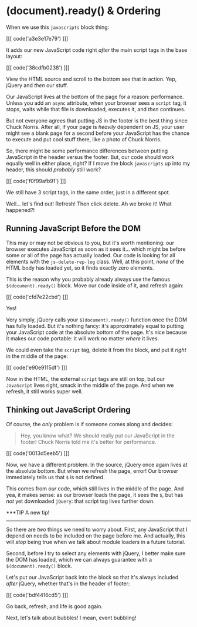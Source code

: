 # (document).ready() & Ordering

When we use this `javascripts` block thing:

[[[ code('a3e3e17e79') ]]]

It adds our new JavaScript code right *after* the main script tags in the base layout:

[[[ code('38cdfb0238') ]]]

View the HTML source and scroll to the bottom see that in action. Yep, jQuery and *then*
our stuff.

Our JavaScript lives at the bottom of the page for a reason: performance. Unless you
add an `async` attribute, when your browser sees a `script` tag, it stops, waits
while that file is downloaded, executes it, and *then* continues.

But not everyone agrees that putting JS in the footer is the best thing since Chuck
Norris. After all, if your page is *heavily* dependent on JS, your user might see
a blank page for a second before your JavaScript has the chance to execute and put
cool stuff there, like a photo of Chuck Norris.

So, there might be some performance differences between putting JavaScript in the
header versus the footer. But, our code should work equally well in either place, right?
If I move the block `javascripts` up into my header, this should *probably* still
work?

[[[ code('f0f99afb91') ]]]

We still have 3 script tags, in the same order, just in a different spot.

Well... let's find out! Refresh! Then click delete. Ah we broke it! What happened?!

## Running JavaScript Before the DOM

This may or may not be obvious to you, but it's worth mentioning: our browser executes
JavaScript as soon as it sees it... which might be before some or all of the page has
actually loaded. Our code is looking for all elements with the `js-delete-rep-log`
class. Well, at this point, *none* of the HTML body has loaded yet, so it finds
exactly zero elements.

This is the reason why you probably already always use the famous `$(document).ready()`
block. Move our code inside of it, and refresh again:

[[[ code('cfd7e22cbd') ]]]

Yes!

Very simply, jQuery calls your `$(document).ready()` function once the DOM has fully
loaded. But it's nothing fancy: it's approximately equal to putting your JavaScript
code at the absolute bottom of the page. It's nice because it makes our code portable:
it will work no matter *where* it lives.

We could even take the `script` tag, delete it from the block, and put it *right*
in the middle of the page:

[[[ code('e90e9115df') ]]]

Now in the HTML, the external `script` tags are still on top, but our `JavaScript`
lives right, smack in the middle of the page. And when we refresh, it still works
super well.

## Thinking out JavaScript Ordering

Of course, the *only* problem is if someone comes along and decides:

> Hey, you know what? We should really put our JavaScript in the footer! Chuck
> Norris told me it's better for performance.

[[[ code('0013d5eeb5') ]]]

Now, we have a different problem. In the source, jQuery once again lives at the
absolute bottom. But when we refresh the page, error! Our browser immediately tells
us that `$` is not defined.

This comes from *our* code, which still lives in the middle of the page. And yea,
it makes sense: as our browser loads the page, it sees the `$`, but has *not* yet
downloaded `jQuery`: that script tag lives further down.

***TIP
A new tip!
***

So there are *two* things we need to worry about. First, any JavaScript that I depend
on needs to be included on the page before me. And actually, this will *stop* being
true when we talk about module loaders in a future tutorial.

Second, before I try to select any elements with jQuery, I better make sure the DOM
has loaded, which we can always guarantee with a `$(document).ready()` block.

Let's put our JavaScript back into the block so that it's always included *after*
jQuery, whether that's in the header of footer:

[[[ code('bdf4416cd5') ]]]

Go back, refresh, and life is good again.

Next, let's talk about bubbles! I mean, event bubbling!
